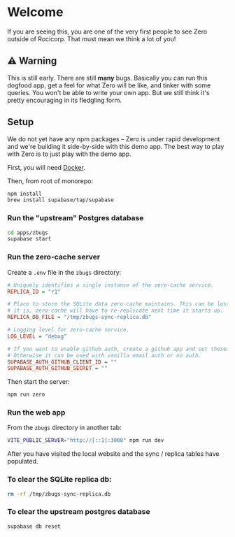 # Welcome

If you are seeing this, you are one of the very first people to see Zero outside of Rocicorp. That must mean we think a lot of you!

## ⚠️ Warning

This is still early. There are still **many** bugs. Basically you can run this dogfood app, get a feel for what Zero will be like, and tinker with some queries. You won't be able to write your own app. But we still think it's pretty encouraging in its fledgling form.

## Setup

We do not yet have any npm packages – Zero is under rapid development and we're building it side-by-side with this demo app. The best way to play with Zero is to just play with the demo app.

First, you will need [Docker](https://docs.docker.com/engine/install/).

Then, from root of monorepo:

```bash
npm install
brew install supabase/tap/supabase
```

### Run the "upstream" Postgres database

```bash
cd apps/zbugs
supabase start
```

### Run the zero-cache server

Create a `.env` file in the `zbugs` directory:

```ini
# Uniquely identifies a single instance of the zero-cache service.
REPLICA_ID = "r1"

# Place to store the SQLite data zero-cache maintains. This can be lost, but if
# it is, zero-cache will have to re-replicate next time it starts up.
REPLICA_DB_FILE = "/tmp/zbugs-sync-replica.db"

# Logging level for zero-cache service.
LOG_LEVEL = "debug"

# If you want to enable github auth, create a github app and set these.
# Otherwise it can be used with vanilla email auth or no auth.
SUPABASE_AUTH_GITHUB_CLIENT_ID = ""
SUPABASE_AUTH_GITHUB_SECRET = ""
```

Then start the server:

```bash
npm run zero
```

### Run the web app

From the `zbugs` directory in another tab:

```bash
VITE_PUBLIC_SERVER="http://[::1]:3000" npm run dev
```

After you have visited the local website and the sync / replica tables have populated.

### To clear the SQLite replica db:

```bash
rm -rf /tmp/zbugs-sync-replica.db
```

### To clear the upstream postgres database

```bash
supabase db reset
```
